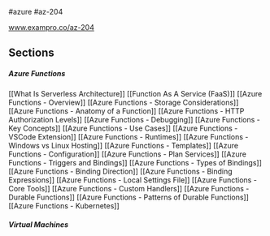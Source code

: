 #azure #az-204 

www.exampro.co/az-204

## Sections
##### Azure Functions
[[What Is Serverless Architecture]]
[[Function As A Service (FaaS)]]
[[Azure Functions - Overview]]
[[Azure Functions - Storage Considerations]]
[[Azure Functions - Anatomy of a Function]]
[[Azure Functions - HTTP Authorization Levels]]
[[Azure Functions - Debugging]]
[[Azure Functions - Key Concepts]]
[[Azure Functions - Use Cases]]
[[Azure Functions - VSCode Extension]]
[[Azure Functions - Runtimes]]
[[Azure Functions - Windows vs Linux Hosting]]
[[Azure Functions - Templates]]
[[Azure Functions - Configuration]]
[[Azure Functions - Plan Services]]
[[Azure Functions - Triggers and Bindings]]
[[Azure Functions - Types of Bindings]]
[[Azure Functions - Binding Direction]]
[[Azure Functions - Binding Expressions]]
[[Azure Functions - Local Settings File]]
[[Azure Functions - Core Tools]]
[[Azure Functions - Custom Handlers]]
[[Azure Functions - Durable Functions]]
[[Azure Functions - Patterns of Durable Functions]]
[[Azure Functions - Kubernetes]]

##### Virtual Machines
